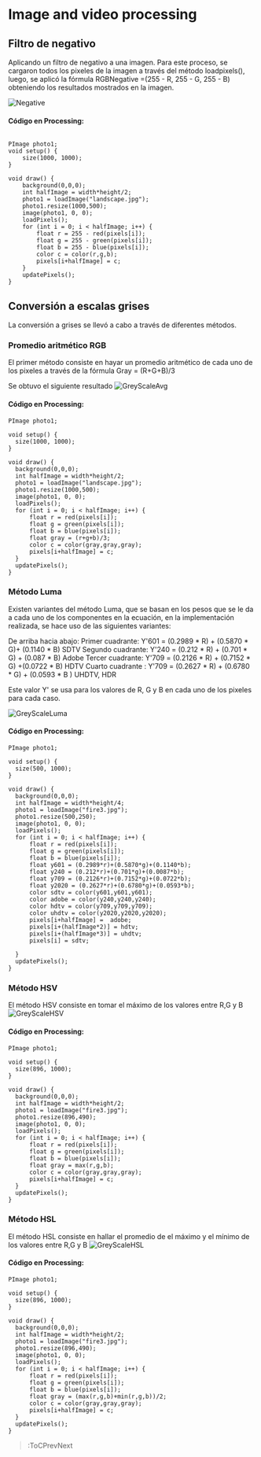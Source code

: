 # Image and video processing

## Filtro de negativo
Aplicando un filtro de negativo a una imagen. Para este proceso, se cargaron todos los pixeles de la imagen a través del método loadpixels(), luego, se aplicó la fórmula  RGBNegative =(255 - R, 255 - G, 255 - B) obteniendo los resultados mostrados en la imagen.

![Negative](/docs/sketches/imageNegative.jpg)


#### Código en Processing:

```processing

PImage photo1;
void setup() {
    size(1000, 1000);
}
 
void draw() {
    background(0,0,0);
    int halfImage = width*height/2;
    photo1 = loadImage("landscape.jpg");
    photo1.resize(1000,500);
    image(photo1, 0, 0);
    loadPixels();
    for (int i = 0; i < halfImage; i++) {
        float r = 255 - red(pixels[i]);
        float g = 255 - green(pixels[i]);
        float b = 255 - blue(pixels[i]);
        color c = color(r,g,b);
        pixels[i+halfImage] = c;
    }
    updatePixels();
}
```
## Conversión a escalas grises
La conversión a grises se llevó a cabo a través de diferentes métodos.

### Promedio aritmético RGB
El primer método consiste en hayar un promedio aritmético de cada uno de los pixeles a través de la fórmula  Gray = (R+G+B)/3

Se obtuvo el siguiente resultado
![GreyScaleAvg](/docs/sketches/greyscaleAvg.png)

#### Código en Processing:
```processing
PImage photo1;

void setup() {
  size(1000, 1000);
}

void draw() {
  background(0,0,0);
  int halfImage = width*height/2;
  photo1 = loadImage("landscape.jpg");
  photo1.resize(1000,500);
  image(photo1, 0, 0);
  loadPixels();
  for (int i = 0; i < halfImage; i++) {
      float r = red(pixels[i]);
      float g = green(pixels[i]);
      float b = blue(pixels[i]);
      float gray = (r+g+b)/3;
      color c = color(gray,gray,gray);
      pixels[i+halfImage] = c;
  }
  updatePixels();
}
```

### Método Luma
Existen variantes del método Luma, que se basan en los pesos que se le da a cada uno de los componentes en la ecuación, en la implementación realizada, se hace uso de las siguientes variantes:

De arriba hacia abajo:
Primer cuadrante: Y'601 = (0.2989 * R) + (0.5870 * G)+ (0.1140 * B) SDTV
Segundo cuadrante: Y'240 = (0.212 * R) + (0.701 * G) + (0.087 * B)  Adobe
Tercer cuadrante: Y'709 = (0.2126 * R) + (0.7152 * G) +(0.0722 * B) HDTV
Cuarto cuadrante : Y'709 = (0.2627 * R) + (0.6780 * G) + (0.0593 * B ) UHDTV, HDR

Este valor Y' se usa para los valores de R, G y B en cada uno de los pixeles para cada caso.

![GreyScaleLuma](/docs/sketches/grayScaleLuma.png)

#### Código en Processing:
```processing
PImage photo1;

void setup() {
  size(500, 1000);
}

void draw() {
  background(0,0,0);
  int halfImage = width*height/4;
  photo1 = loadImage("fire3.jpg");
  photo1.resize(500,250);
  image(photo1, 0, 0);
  loadPixels();
  for (int i = 0; i < halfImage; i++) {
      float r = red(pixels[i]);
      float g = green(pixels[i]);
      float b = blue(pixels[i]);
      float y601 = (0.2989*r)+(0.5870*g)+(0.1140*b);
      float y240 = (0.212*r)+(0.701*g)+(0.0087*b);
      float y709 = (0.2126*r)+(0.7152*g)+(0.0722*b);
      float y2020 = (0.2627*r)+(0.6780*g)+(0.0593*b);
      color sdtv = color(y601,y601,y601);
      color adobe = color(y240,y240,y240);
      color hdtv = color(y709,y709,y709);
      color uhdtv = color(y2020,y2020,y2020);
      pixels[i+halfImage] =  adobe;
      pixels[i+(halfImage*2)] = hdtv;
      pixels[i+(halfImage*3)] = uhdtv;
      pixels[i] = sdtv;
      
  }
  updatePixels();
}
``` 
### Método HSV
El método HSV consiste en tomar el máximo de los valores entre R,G y B
![GreyScaleHSV](/docs/sketches/greyScaleHSV.png)

#### Código en Processing:
```processing
PImage photo1;

void setup() {
  size(896, 1000);
}

void draw() {
  background(0,0,0);
  int halfImage = width*height/2;
  photo1 = loadImage("fire3.jpg");
  photo1.resize(896,490);
  image(photo1, 0, 0);
  loadPixels();
  for (int i = 0; i < halfImage; i++) {
      float r = red(pixels[i]);
      float g = green(pixels[i]);
      float b = blue(pixels[i]);
      float gray = max(r,g,b);
      color c = color(gray,gray,gray);
      pixels[i+halfImage] = c;
  }
  updatePixels();
}
```

### Método HSL
El método HSL consiste en hallar el promedio de el máximo y el mínimo de los valores entre R,G y B
![GreyScaleHSL](/docs/sketches/greyScaleHSL.png)

#### Código en Processing:
```processing
PImage photo1;

void setup() {
  size(896, 1000);
}

void draw() {
  background(0,0,0);
  int halfImage = width*height/2;
  photo1 = loadImage("fire3.jpg");
  photo1.resize(896,490);
  image(photo1, 0, 0);
  loadPixels();
  for (int i = 0; i < halfImage; i++) {
      float r = red(pixels[i]);
      float g = green(pixels[i]);
      float b = blue(pixels[i]);
      float gray = (max(r,g,b)+min(r,g,b))/2;
      color c = color(gray,gray,gray);
      pixels[i+halfImage] = c;
  }
  updatePixels();
}
```

> :ToCPrevNext
